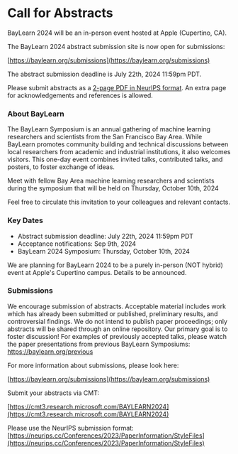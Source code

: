 # Call for Abstracts #

BayLearn 2024 will be an in-person event hosted at Apple (Cupertino, CA).

The BayLearn 2024 abstract submission site is now open for submissions:

[https://baylearn.org/submissions](https://baylearn.org/submissions)

The abstract submission deadline is July 22th, 2024 11:59pm PDT.

Please submit abstracts as a [2-page PDF in NeurIPS format](https://neurips.cc/Conferences/2023/PaperInformation/StyleFiles). An extra page for acknowledgements and references is allowed.

### About BayLearn
The BayLearn Symposium is an annual gathering of machine learning researchers and scientists from the San Francisco Bay Area. While BayLearn promotes community building and technical discussions between local researchers from academic and industrial institutions, it also welcomes visitors. This one-day event combines invited talks, contributed talks, and posters, to foster exchange of ideas.

Meet with fellow Bay Area machine learning researchers and scientists during the symposium that will be held on Thursday, October 10th, 2024

Feel free to circulate this invitation to your colleagues and relevant contacts.

### Key Dates
 * Abstract submission deadline: July 22th, 2024 11:59pm PDT
 * Acceptance notifications: Sep 9th, 2024
 * BayLearn 2024 Symposium: Thursday, October 10th, 2024

We are planning for BayLearn 2024 to be a purely in-person (NOT hybrid) event at Apple's Cupertino campus. Details to be announced.

### Submissions

We encourage submission of abstracts. Acceptable material includes work which has already been submitted or published, preliminary results, and controversial findings. We do not intend to publish paper proceedings; only abstracts will be shared through an online repository. Our primary goal is to foster discussion! For examples of previously accepted talks, please watch the paper presentations from previous BayLearn Symposiums: https://baylearn.org/previous

For more information about submissions, please look here:

[https://baylearn.org/submissions](https://baylearn.org/submissions)

Submit your abstracts via CMT:

[https://cmt3.research.microsoft.com/BAYLEARN2024](https://cmt3.research.microsoft.com/BAYLEARN2024)

Please use the NeurIPS submission format: [https://neurips.cc/Conferences/2023/PaperInformation/StyleFiles](https://neurips.cc/Conferences/2023/PaperInformation/StyleFiles)

